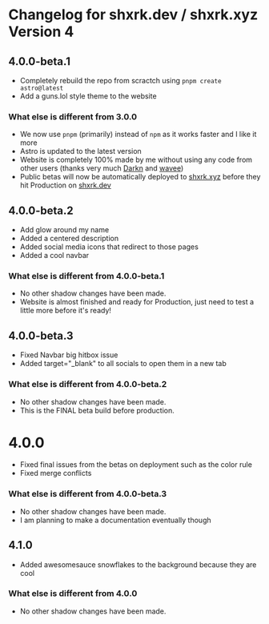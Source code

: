 # Changelog for shxrk.dev / shxrk.xyz Version 4

## 4.0.0-beta.1

- Completely rebuild the repo from scractch using `pnpm create astro@latest`
- Add a guns.lol style theme to the website

### What else is different from 3.0.0

- We now use `pnpm` (primarily) instead of `npm` as it works faster and I like it more
- Astro is updated to the latest version
- Website is completely 100% made by me without using any code from other users (thanks very much [Darkn](https://darkn.bio) and [wavee](https://wavee.space))
- Public betas will now be automatically deployed to [shxrk.xyz](https://shxrk.xyz) before they hit Production on [shxrk.dev](https://shxrk.dev)

## 4.0.0-beta.2

- Add glow around my name
- Added a centered description
- Added social media icons that redirect to those pages
- Added a cool navbar

### What else is different from 4.0.0-beta.1

- No other shadow changes have been made.
- Website is almost finished and ready for Production, just need to test a little more before it's ready!

## 4.0.0-beta.3

- Fixed Navbar big hitbox issue
- Added target="\_blank" to all socials to open them in a new tab

### What else is different from 4.0.0-beta.2

- No other shadow changes have been made.
- This is the FINAL beta build before production.

# 4.0.0

- Fixed final issues from the betas on deployment such as the color rule
- Fixed merge conflicts

### What else is different from 4.0.0-beta.3

- No other shadow changes have been made.
- I am planning to make a documentation eventually though

## 4.1.0

- Added awesomesauce snowflakes to the background because they are cool

### What else is different from 4.0.0

- No other shadow changes have been made.

